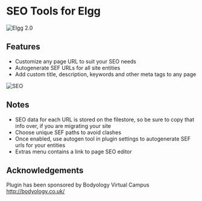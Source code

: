 SEO Tools for Elgg
==================
![Elgg 2.0](https://img.shields.io/badge/Elgg-2.0.x-orange.svg?style=flat-square)

## Features

 * Customize any page URL to suit your SEO needs
 * Autogenerate SEF URLs for all site entities
 * Add custom title, description, keywords and other meta tags to any page

![SEO](https://raw.github.com/hypeJunction/Elgg-seo/master/screenshots/seo.png "SEO")


## Notes

 * SEO data for each URL is stored on the filestore, so be sure to copy that info over, if you
are migrating your site
 * Choose unique SEF paths to avoid clashes
 * Once enabled, use autogen tool in plugin settings to autogenerate SEF urls for your entities
 * Extras menu contains a link to page SEO editor

## Acknowledgements

Plugin has been sponsored by Bodyology Virtual Campus http://bodyology.co.uk/
